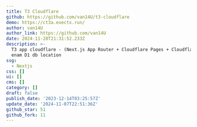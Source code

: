 ```yaml
---
title: T3 Cloudflare
github: https://github.com/van14U/t3-cloudflare
demo: https://ct3a.exectx.run/
author: van14U
author_link: https://github.com/van14U
date: 2024-11-28T21:31:52.233Z
description: >-
  T3 app cloudflare - (Next.js App Router + Cloudflare Pages + Cloudflare D1) -
  enam D1 db location
ssg:
  - Nextjs
css: []
ui: []
cms: []
category: []
draft: false
publish_date: '2023-12-14T03:25:57Z'
update_date: '2024-11-07T22:51:36Z'
github_star: 51
github_fork: 11
---
```

